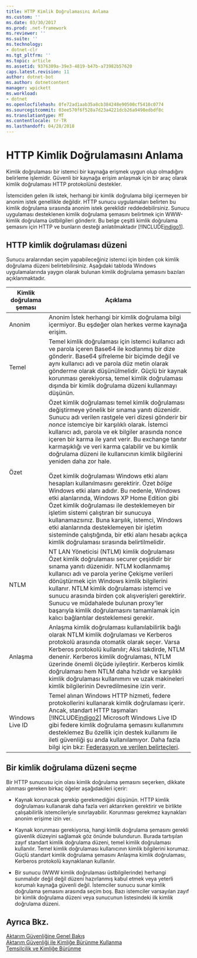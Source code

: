 ```yaml
---
title: HTTP Kimlik Doğrulamasını Anlama
ms.custom: ''
ms.date: 03/30/2017
ms.prod: .net-framework
ms.reviewer: ''
ms.suite: ''
ms.technology:
- dotnet-clr
ms.tgt_pltfrm: ''
ms.topic: article
ms.assetid: 9376309a-39e3-4819-b47b-a73982b57620
caps.latest.revision: 11
author: dotnet-bot
ms.author: dotnetcontent
manager: wpickett
ms.workload:
- dotnet
ms.openlocfilehash: 0fe72ad1aab35a8cb384248e90500cf5410c0774
ms.sourcegitcommit: 03ee570f6f528a7d23a4221dcb26a9498edbdf8c
ms.translationtype: MT
ms.contentlocale: tr-TR
ms.lasthandoff: 04/28/2018
---
```

# <a name="understanding-http-authentication"></a>HTTP Kimlik Doğrulamasını Anlama
Kimlik doğrulaması bir istemci bir kaynağa erişmek uygun olup olmadığını belirleme işlemidir. Güvenli bir kaynağa erişim anlaşmak için bir araç olarak kimlik doğrulaması HTTP protokolünü destekler.  
  
 İstemciden gelen ilk istek, herhangi bir kimlik doğrulama bilgi içermeyen bir anonim istek genellikle değildir. HTTP sunucu uygulamaları belirten bu kimlik doğrulama sırasında anonim istek gereklidir reddedebilirsiniz. Sunucu uygulaması desteklenen kimlik doğrulama şemasını belirtmek için WWW-kimlik doğrulama üstbilgileri gönderir. Bu belge çeşitli kimlik doğrulama şemasını için HTTP ve bunların desteği anlatılmaktadır [!INCLUDE[indigo1](../../../../includes/indigo1-md.md)].  
  
## <a name="http-authentication-schemes"></a>HTTP kimlik doğrulaması düzeni  
 Sunucu aralarından seçim yapabileceğiniz istemci için birden çok kimlik doğrulama düzeni belirtebilirsiniz. Aşağıdaki tabloda Windows uygulamalarında yaygın olarak bulunan kimlik doğrulama şemasını bazıları açıklanmaktadır.  
  
|Kimlik doğrulama şeması|Açıklama|  
|---------------------------|-----------------|  
|Anonim|Anonim İstek herhangi bir kimlik doğrulama bilgi içermiyor. Bu eşdeğer olan herkes verme kaynağa erişim.|  
|Temel|Temel kimlik doğrulaması için istemci kullanıcı adı ve parola içeren Base64 ile kodlanmış bir dize gönderir. Base64 şifreleme bir biçimde değil ve aynı kullanıcı adı ve parola düz metin olarak gönderme olarak düşünülmelidir. Güçlü bir kaynak korunması gerekiyorsa, temel kimlik doğrulaması dışında bir kimlik doğrulama düzeni kullanmayı düşünün.|  
|Özet|Özet kimlik doğrulaması temel kimlik doğrulaması değiştirmeye yönelik bir sınama yanıtı düzenidir. Sunucu adı verilen rastgele veri dizesi gönderir bir *nonce* istemciye bir karşılıklı olarak. İstemci kullanıcı adı, parola ve ek bilgiler arasında nonce içeren bir karma ile yanıt verir. Bu exchange tanıtır karmaşıklığı ve veri karma çalabilir ve bu kimlik doğrulama düzeni ile kullanıcının kimlik bilgilerini yeniden daha zor hale.<br /><br /> Özet kimlik doğrulaması Windows etki alanı hesapları kullanılmasını gerektirir. Özet *bölge* Windows etki alanı adıdır. Bu nedenle, Windows etki alanlarında, Windows XP Home Edition gibi Özet kimlik doğrulaması ile desteklemeyen bir işletim sistemi çalıştıran bir sunucuya kullanamazsınız. Buna karşılık, istemci, Windows etki alanlarında desteklemeyen bir işletim sisteminde çalıştığında, bir etki alanı hesabı açıkça kimlik doğrulaması sırasında belirtilmelidir.|  
|NTLM|NT LAN Yöneticisi (NTLM) kimlik doğrulaması Özet kimlik doğrulaması securer çeşididir bir sınama yanıtı düzenidir. NTLM kodlanmamış kullanıcı adı ve parola yerine Çekişme verileri dönüştürmek için Windows kimlik bilgilerini kullanır. NTLM kimlik doğrulaması istemci ve sunucu arasında birden çok alışverişleri gerektirir. Sunucu ve müdahalede bulunan proxy'ler başarıyla kimlik doğrulamasını tamamlamak için kalıcı bağlantılar desteklemesi gerekir.|  
|Anlaşma|Anlaşma kimlik doğrulaması kullanılabilirlik bağlı olarak NTLM kimlik doğrulaması ve Kerberos protokolü arasında otomatik olarak seçer. Varsa Kerberos protokolü kullanılır; Aksi takdirde, NTLM denenir. Kerberos kimlik doğrulaması, NTLM üzerinde önemli ölçüde iyileştirir. Kerberos kimlik doğrulaması hem NTLM daha hızlıdır ve karşılıklı kimlik doğrulaması kullanımını ve uzak makineleri kimlik bilgilerinin Devredilmesine izin verir.|  
|Windows Live ID|Temel alınan Windows HTTP hizmeti, federe protokollerini kullanarak kimlik doğrulaması içerir. Ancak, standart HTTP taşımaları [!INCLUDE[indigo2](../../../../includes/indigo2-md.md)] Microsoft Windows Live ID gibi federe kimlik doğrulama şemasını kullanımını desteklemez Bu özellik için destek kullanımı ile ileti güvenliği şu anda kullanılamıyor. Daha fazla bilgi için bkz: [Federasyon ve verilen belirteçleri](../../../../docs/framework/wcf/feature-details/federation-and-issued-tokens.md).|  
  
## <a name="choosing-an-authentication-scheme"></a>Bir kimlik doğrulama düzeni seçme  
 Bir HTTP sunucusu için olası kimlik doğrulama şemasını seçerken, dikkate alınması gereken birkaç öğeler aşağıdakileri içerir:  
  
-   Kaynak korunacak gerekip gerekmediğini düşünün. HTTP kimlik doğrulaması kullanarak daha fazla veri aktarırken gerektirir ve birlikte çalışabilirlik istemcileriyle sınırlayabilir. Korunması gerekmez kaynakları anonim erişime izin ver.  
  
-   Kaynak korunması gerekiyorsa, hangi kimlik doğrulama şemasını gerekli güvenlik düzeyini sağlamak göz önünde bulundurun. Burada tartışılan zayıf standart kimlik doğrulama düzeni, temel kimlik doğrulaması kullanılır. Temel kimlik doğrulaması kullanıcının kimlik bilgilerini korumaz. Güçlü standart kimlik doğrulama şemasını Anlaşma kimlik doğrulaması, Kerberos protokolü kaynaklanan kullanılır.  
  
-   Bir sunucu (WWW kimlik doğrulaması üstbilgilerinde) herhangi sunmalıdır değil değil düzeni hazırlanmış kabul etmek veya yeterli korumalı kaynağa güvenli değil. İstemciler sunucu sunar kimlik doğrulama şemasını arasında seçim boş. Bazı istemciler varsayılan zayıf bir kimlik doğrulama düzeni veya sunucunun listesindeki ilk kimlik doğrulama düzeni.  
  
## <a name="see-also"></a>Ayrıca Bkz.  
 [Aktarım Güvenliğine Genel Bakış](../../../../docs/framework/wcf/feature-details/transport-security-overview.md)  
 [Aktarım Güvenliği ile Kimliğe Bürünme Kullanma](../../../../docs/framework/wcf/feature-details/using-impersonation-with-transport-security.md)  
 [Temsilcilik ve Kimliğe Bürünme](../../../../docs/framework/wcf/feature-details/delegation-and-impersonation-with-wcf.md)
